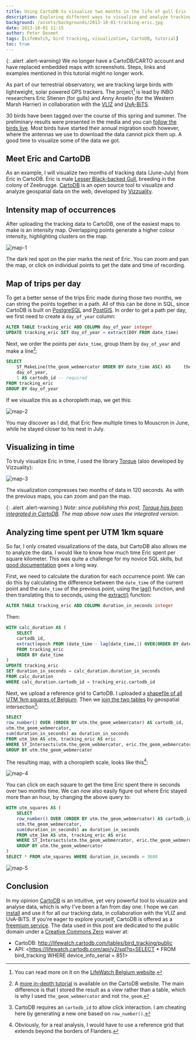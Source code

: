 ```yaml
---
title: Using CartoDB to visualize two months in the life of gull Eric
description: Exploring different ways to visualize and analyze tracking data with CartoDB.
background: /assets/backgrounds/2013-10-01-tracking-eric.jpg
date: 2013-10-01 11:15
author: Peter Desmet
tags: [LifeWatch, bird tracking, visualization, CartoDB, tutorial]
toc: true
---
```


{: .alert .alert-warning}
We no longer have a CartoDB/CARTO account and have replaced embedded maps with screenshots. Steps, links and examples mentioned in this tutorial might no longer work.

As part of our terrestrial observatory, we are tracking large birds with lightweight, solar powered GPS trackers. The project[^1] is lead by INBO researchers Eric Stienen (for gulls) and Anny Anselin (for the Western Marsh Harrier) in collaboration with the [VLIZ](http://www.vliz.be/en) and [UvA-BiTS](http://www.uva-bits.nl/).

30 birds have been tagged over the course of this spring and summer. The preliminary results were presented in the media and you can [follow the birds live](http://www.lifewatch.be/en/vogels). Most birds have started their annual migration south however, where the antennas we use to download the data cannot pick them up. A good time to visualize some of the data we got.

## Meet Eric and CartoDB

As an example, I will visualize two months of tracking data (June-July) from Eric in CartoDB. Eric is male [Lesser Black-backed Gull](http://en.wikipedia.org/wiki/Lesser_Black-backed_Gull), breeding in the colony of Zeebrugge. [CartoDB](http://cartodb.com/) is an open source tool to visualize and analyze geospatial data on the web, developed by [Vizzuality](http://vizzuality.com/).

## Intensity map of occurrences

After uploading the tracking data to CartoDB, one of the easiest maps to make is an intensity map. Overlapping points generate a higher colour intensity, highlighting clusters on the map.

<!--<iframe width="100%" height="520" frameborder="0" src="https://inbo.carto.com/u/lifewatch/builder/c6a7b182-a630-11e4-99e9-0e018d66dc29/embed" allowfullscreen webkitallowfullscreen mozallowfullscreen oallowfullscreen msallowfullscreen></iframe>-->
![map-1](/assets/images/2013-10-01-tracking-eric-map-1.png)

The dark red spot on the pier marks the nest of Eric. You can zoom and pan the map, or click on individual points to get the date and time of recording.

## Map of trips per day

To get a better sense of the trips Eric made during those two months, we can string the points together in a path. All of this can be done in SQL, since CartoDB is built on [PostgreSQL](http://www.postgresql.org/) and [PostGIS](http://postgis.net/). In order to get a path per day, we first need to create a `day_of_year` column:

```sql
ALTER TABLE tracking_eric ADD COLUMN day_of_year integer
UPDATE tracking_eric SET day_of_year = extract(DOY FROM date_time)
```

Next, we order the points per `date_time`, group them by `day_of_year` and make a line[^2]:

```sql
SELECT
    ST_MakeLine(the_geom_webmercator ORDER BY date_time ASC) AS 	the_geom_webmercator,
    day_of_year,
    1 AS cartodb_id -- required
FROM tracking_eric
GROUP BY day_of_year
```

If we visualize this as a choropleth map, we get this:

<!--<iframe width="100%" height="520" frameborder="0" src="https://inbo.carto.com/u/lifewatch/builder/c2b30758-a634-11e4-b98f-0e018d66dc29/embed" allowfullscreen webkitallowfullscreen mozallowfullscreen oallowfullscreen msallowfullscreen></iframe>-->
![map-2](/assets/images/2013-10-01-tracking-eric-map-2.png)

You may discover as I did, that Eric flew multiple times to Mouscron in June, while he stayed closer to his nest in July.

## Visualizing in time

To truly visualize Eric in time, I used the library [Torque](https://github.com/CartoDB/torque) (also developed by Vizzuality):

<!--<iframe width="100%" height="520" frameborder="0" src="https://inbo.carto.com/u/lifewatch/builder/eb08c2ca-6e54-4faf-8203-d5776cad3301/embed" allowfullscreen webkitallowfullscreen mozallowfullscreen oallowfullscreen msallowfullscreen></iframe>-->
![map-3](/assets/images/2013-10-01-tracking-eric-map-3.png)

The visualization compresses two months of data in 120 seconds. As with the previous maps, you can zoom and pan the map.

{: .alert .alert-warning }
*Note: since publishing this post, [Torque has been integrated in CartoDB](http://blog.cartodb.com/post/66687861735/torque-is-live-try-it-on-your-cartodb-maps-today). The map above now uses the integrated version.*

## Analyzing time spent per UTM 1km square

So far, I only created visualizations of the data, but CartoDB also allows me to analyze the data. I would like to know how much time Eric spent per square kilometer. This was quite a challenge for my novice SQL skills, but [good documentation](http://www.postgresql.org/docs/9.3/interactive/index.html) goes a long way.

First, we need to calculate the duration for each occurrence point. We can do this by calculating the difference between the `date_time` of the current point and the `date_time` of the previous point, using the [lag()](http://www.postgresql.org/docs/9.3/static/functions-window.html) function, and then translating this to seconds, using the [extract()](http://www.postgresql.org/docs/9.3/static/functions-datetime.html) function:

```sql
ALTER TABLE tracking_eric ADD COLUMN duration_in_seconds integer
```

Then:

```sql
WITH calc_duration AS (
    SELECT
    cartodb_id,
    extract(epoch FROM (date_time - lag(date_time,1) OVER(ORDER BY date_time))) AS duration_in_seconds
    FROM tracking_eric
    ORDER BY date_time
)
UPDATE tracking_eric
SET duration_in_seconds = calc_duration.duration_in_seconds
FROM calc_duration
WHERE calc_duration.cartodb_id = tracking_eric.cartodb_id
```

Next, we upload a reference grid to CartoDB. I uploaded a [shapefile of all UTM 1km squares of Belgium](http://www.eea.europa.eu/data-and-maps/data/eea-reference-grids). Then we [join the two tables](http://developers.cartodb.com/tutorials/joining_data.html) by geospatial intersection[^3]:

```sql
SELECT 
row_number() OVER (ORDER BY utm.the_geom_webmercator) AS cartodb_id,
utm.the_geom_webmercator,
sum(duration_in_seconds) as duration_in_seconds
FROM utm_1km AS utm, tracking_eric AS eric
WHERE ST_Intersects(utm.the_geom_webmercator, eric.the_geom_webmercator) 
GROUP BY utm.the_geom_webmercator
```

The resulting map, with a choropleth scale, looks like this[^4]:

<!--<iframe width="100%" height="520" frameborder="0" src="https://inbo.carto.com/u/lifewatch/builder/aa08c6b6-a62f-11e4-8fad-0e4fddd5de28/embed" allowfullscreen webkitallowfullscreen mozallowfullscreen oallowfullscreen msallowfullscreen></iframe>-->
![map-4](/assets/images/2013-10-01-tracking-eric-map-4.png)

You can click on each square to get the time Eric spent there in seconds over two months time. We can now also easily figure out where Eric stayed more than an hour, by changing the above query to:

```sql
WITH utm_squares AS (
    SELECT
    row_number() OVER (ORDER BY utm.the_geom_webmercator) AS cartodb_id,
    utm.the_geom_webmercator,
    sum(duration_in_seconds) as duration_in_seconds
    FROM utm_1km AS utm, tracking_eric AS eric
    WHERE ST_Intersects(utm.the_geom_webmercator, eric.the_geom_webmercator)
    GROUP BY utm.the_geom_webmercator
)
SELECT * FROM utm_squares WHERE duration_in_seconds > 3600
```

<!--<iframe width="100%" height="520" frameborder="0" src="https://inbo.carto.com/u/lifewatch/builder/2a2a348c-a631-11e4-bfeb-0e9d821ea90d/embed" allowfullscreen webkitallowfullscreen mozallowfullscreen oallowfullscreen msallowfullscreen></iframe>-->
![map-5](/assets/images/2013-10-01-tracking-eric-map-5.png)

## Conclusion

In my opinion [CartoDB](http://cartodb.com) is an intuitive, yet very powerful tool to visualize and analyse data, which is why I've been a fan from day one. I hope we can [install](https://github.com/CartoDB/cartodb20) and use it for all our tracking data, in collaboration with the VLIZ and UvA-BiTS. If you're eager to explore yourself, CartoDB is offered as a [freemium service](http://cartodb.com/pricing/). The data used in this post are dedicated to the public domain under a [Creative Commons Zero](http://creativecommons.org/publicdomain/zero/1.0/) waiver at:

* CartoDB: <http://lifewatch.cartodb.com/tables/bird_tracking/public>
* API: <https://lifewatch.cartodb.com/api/v2/sql?q=SELECT * FROM bird_tracking WHERE device_info_serial = 851>

[^1]: You can read more on it on the [LifeWatch Belgium website](http://www.lifewatch.be/en/gps-tracking-network-large-birds).
[^2]: A [more in-depth tutorial](http://developers.cartodb.com/tutorials/gps_track.html) is available on the CartoDB website. The main difference is that I stored the result as a view rather than a table, which is why I used `the_geom_webmercator` and not `the_geom`.
[^3]: CartoDB requires an `cartodb_id` to allow click interaction. I am cheating here by generating a new one based on `row_number()`.
[^4]: Obviously, for a real analysis, I would have to use a reference grid that extends beyond the borders of Flanders.
